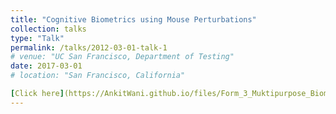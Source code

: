 ```yaml
---
title: "Cognitive Biometrics using Mouse Perturbations"
collection: talks
type: "Talk"
permalink: /talks/2012-03-01-talk-1
# venue: "UC San Francisco, Department of Testing"
date: 2017-03-01
# location: "San Francisco, California"

[Click here](https://AnkitWani.github.io/files/Form_3_Muktipurpose_Biometric_Mouse.pdf)
---
```


<!-- 
This is a description of your talk, which is a markdown files that can be all markdown-ified like any other post. Yay markdown! -->
